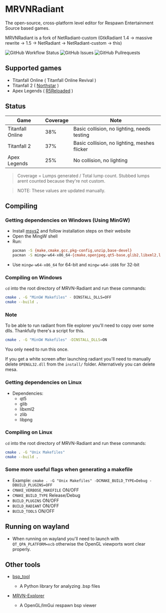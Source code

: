 # MRVNRadiant

The open-source, cross-platform level editor for Respawn Entertainment Source based games.

MRVNRadiant is a fork of NetRadiant-custom (GtkRadiant 1.4 &rarr; massive rewrite &rarr; 1.5 &rarr; NetRadiant &rarr; NetRadiant-custom &rarr; this)

<div align=left>
<img alt="GitHub Workflow Status" src="https://img.shields.io/github/actions/workflow/status/MRVNRadiant/MRVNRadiant/build.yml?style=for-the-badge">
<img alt="GitHub Issues" src="https://img.shields.io/github/issues/MRVNRadiant/MRVNRadiant?style=for-the-badge">
<img alt="GitHub Pullrequests" src="https://img.shields.io/github/issues-pr/MRVNRadiant/MRVNRadiant?style=for-the-badge">
</div>

## Supported games
- Titanfall Online ( Titanfall Online Revival )
- Titanfall 2 ( [Northstar](https://northstar.tf) )
- Apex Legends ( [R5Reloaded](https://r5reloaded.com/) )

## Status
| Game | Coverage | Note |
|------|----------|------|
| Titanfall Online | 38% | Basic collision, no lighting, needs testing |
| Titanfall 2 | 37% | Basic collision, no lighting, meshes flicker |
| Apex Legends | 25% | No collision, no lighting |

> Coverage = Lumps generated / Total lump count. Stubbed lumps arent counted because they're not custom.

> NOTE: These values are updated manually.

## Compiling
### Getting dependencies on Windows (Using MinGW)
- Install [msys2](https://www.msys2.org/) and follow installation steps on their website
- Open the MingW shell
- Run:
  ```sh
  pacman -S {make,cmake,gcc,pkg-config,unzip,base-devel}
  pacman -S mingw-w64-x86_64-{cmake,openjpeg,qt5-base,glib2,libxml2,libpng,zlib}
  ```
- Use `mingw-w64-x86_64` for 64-bit and `mingw-w64-i686` for 32-bit

### Compiling on Windows
`cd` into the root directory of MRVN-Radiant and run these commands:
```sh
cmake . -G "MinGW Makefiles" - DINSTALL_DLLS=OFF
cmake --build .
```
### Note
To be able to run radiant from file explorer you'll need to copy over some dlls. Thankfully there's a script for this.
```sh
cmake . -G "MinGW Makefiles" -DINSTALL_DLLS=ON
```
You only need to run this once.

If you get a white screen after launching radiant you'll need to manually delete `OPENGL32.dll` from the `install/` folder. Alternatively you can delete mesa.

### Getting dependencies on Linux
- Dependencies:
    - qt5
    - glib
    - libxml2
    - zlib
    - libpng

### Compiling on Linux
`cd` into the root directory of MRVN-Radiant and run these commands:
```sh
cmake . -G "Unix Makefiles"
cmake --build .
```

### Some more useful flags when generating a makefile
 - Example: `cmake . -G "Unix Makefiles" -DCMAKE_BUILD_TYPE=Debug -DBUILD_PLUGINS=OFF`
 - `CMAKE_VERBOSE_MAKEFILE` ON/OFF
 - `CMAKE_BUILD_TYPE` Release/Debug
 - `BUILD_PLUGINS` ON/OFF
 - `BUILD_RADIANT` ON/OFF
 - `BUILD_TOOLS` ON/OFF

## Running on wayland
 - When running on wayland you'll need to launch with `QT_QPA_PLATFORM=xcb` otherwise the OpenGL viewports wont clear properly.

## Other tools
- [bsp_tool](https://github.com/snake-biscuits/bsp_tool)
    - A Python library for analyzing .bsp files

- [MRVN-Explorer](https://github.com/MRVN-Radiant/MRVN-Explorer)
    - A OpenGL/ImGui respawn bsp viewer
